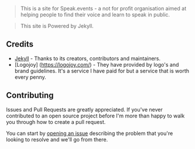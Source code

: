 > This is a site for Speak.events - a not for profit organisation aimed at helping people to find their voice and learn to speak in public.

> This site is Powered by Jekyll.

## Credits

- [Jekyll](https://github.com/jekyll/jekyll) - Thanks to its creators, contributors and maintainers.
- [Logojoy] (https://logojoy.com/) - They have provided by logo's and brand guidelines. It's a service I have paid for but a service that is worth every penny.

## Contributing

Issues and Pull Requests are greatly appreciated. If you've never contributed to an open source project before I'm more than happy to walk you through how to create a pull request.

You can start by [opening an issue](https://github.com/dibdobrob/speak/issues/new) describing the problem that you're looking to resolve and we'll go from there.
